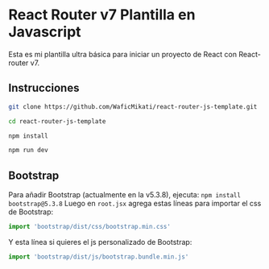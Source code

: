 # React Router v7 Plantilla en Javascript
Esta es mi plantilla ultra básica para iniciar un proyecto de React con React-router v7.

## Instrucciones
```bash
git clone https://github.com/WaficMikati/react-router-js-template.git
```
```bash
cd react-router-js-template
```
```bash
npm install
```
```bash
npm run dev
```

## Bootstrap
Para añadir Bootstrap (actualmente en la v5.3.8), ejecuta:
`npm install bootstrap@5.3.8`
Luego en `root.jsx` agrega estas líneas para importar el css de Bootstrap:
```jsx
import 'bootstrap/dist/css/bootstrap.min.css'
```
Y esta línea si quieres el js personalizado de Bootstrap:
```jsx
import 'bootstrap/dist/js/bootstrap.bundle.min.js'
```
